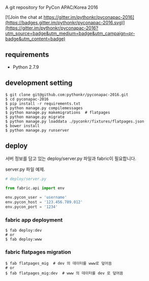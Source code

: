 A git repository for PyCon APAC/Korea 2016

[![Join the chat at https://gitter.im/pythonkr/pyconapac-2016](https://badges.gitter.im/pythonkr/pyconapac-2016.svg)](https://gitter.im/pythonkr/pyconapac-2016?utm_source=badge&utm_medium=badge&utm_campaign=pr-badge&utm_content=badge)


## requirements

- Python 2.7.9


## development setting

```
$ git clone git@github.com:pythonkr/pyconapac-2016.git
$ cd pyconapac-2016
$ pip install -r requirements.txt
$ python manage.py compilemessages
$ python manage.py makemigrations  # flatpages
$ python manage.py migrate
$ python manage.py loaddata ./pyconkr/fixtures/flatpages.json
$ bower install
$ python manage.py runserver
```


## deploy

서버 정보를 담고 있는 deploy/server.py 파일과 fabric이 필요합니다.

server.py 파일 예제.

``` python
# deploy/server.py

from fabric.api import env

env.pycon_user = 'username'
env.pycon_host = '123.456.789.012'
env.pycon_port = '1234'
```

### fabric app deployment

``` shell
$ fab deploy:dev
# or
$ fab deploy:www
```

### fabric flatpages migration

``` shell
$ fab flatpages_mig  # dev 의 데이터를 www로 덮어씀
# or
$ fab flatpages_mig:dev  # www 의 데이터를 dev 로 덮어씀
```
